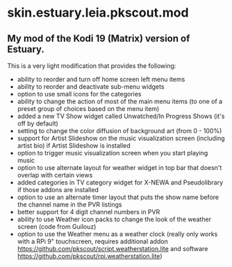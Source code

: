 # skin.estuary.leia.pkscout.mod


## My mod of the Kodi 19 (Matrix) version of Estuary.

This is a very light modification that provides the following:

* ability to reorder and turn off home screen left menu items
* ability to reorder and deactivate sub-menu widgets
* option to use small icons for the categories
* ability to change the action of most of the main menu items (to one of a preset group of choices based on the menu item)
* added a new TV Show widget called Unwatched/In Progress Shows (it's off by default)
* setting to change the color diffusion of background art (from 0 - 100%)
* support for Artist Slideshow on the music visualization screen (including artist bio) if Artist Slideshow is installed
* option to trigger music visualization screen when you start playing music
* option to use alternate layout for weather widget in top bar that doesn't overlap with certain views
* added categories in TV category widget for X-NEWA and Pseudolibrary if those addons are installed
* option to use an alternate timer layout that puts the show name before the channel name in the PVR listings
* better support for 4 digit channel numbers in PVR
* ability to use Weather icon packs to change the look of the weather screen (code from Guilouz)
* option to use the Weather menu as a weather clock (really only works with a RPi 9" touchscreen, requires additional addon <https://github.com/pkscout/script.weatherstation.lite> and software <https://github.com/pkscout/rpi.weatherstation.lite>)
